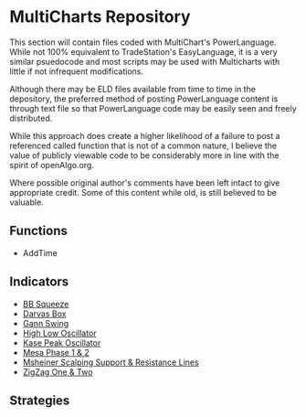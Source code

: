 # MultiCharts Repository #
This section will contain files coded with MultiChart's PowerLanguage. While not 100% equivalent to TradeStation's EasyLanguage, it is a very similar psuedocode and most scripts may be used with Multicharts with little if not infrequent modifications.

Although there may be ELD files available from time to time in the depository, the preferred method of posting PowerLanguage content is through text file so that PowerLanguage code may be easily seen and freely distributed.  

While this approach does create a higher likelihood of a failure to post a referenced called function that is not of a common nature, I believe the value of publicly viewable code to be considerably more in line with the spirit of openAlgo.org.

Where possible original author's comments have been left intact to give appropriate credit. Some of this content while old, is still believed to be valuable.

## Functions ##
- AddTime

## Indicators ##
- [BB Squeeze](https://github.com/mtompkins/openAlgo/tree/master/MultiCharts/Indicators/BB%20Squeeze "BB Squeeze")
- [Darvas Box](https://github.com/mtompkins/openAlgo/tree/master/MultiCharts/Indicators/Darvas%20Box "Darvas Box")
- [Gann Swing](https://github.com/mtompkins/openAlgo/tree/master/MultiCharts/Indicators/Gann%20Swing "Gann Swing")
- [High Low Oscillator](https://github.com/mtompkins/openAlgo/tree/master/MultiCharts/Indicators/High%20Low%20Oscillator "High Low Oscillator")
- [Kase Peak Oscillator](https://github.com/mtompkins/openAlgo/tree/master/MultiCharts/Indicators/Kase%20Peak%20Oscillator "Kase Peak Oscillator")
- [Mesa Phase 1 & 2](https://github.com/mtompkins/openAlgo/tree/master/MultiCharts/Indicators/Mesa%20Phase%201%20%26%202 "Mesa Phase 1 & 2")
- [Msheiner Scalping Support & Resistance Lines](https://github.com/mtompkins/openAlgo/tree/master/MultiCharts/Indicators/Msheiner%20Scalping%20Support%20%26%20Resistance%20Lines "Msheiner Scalping Support & Resistance Lines")
- [ZigZag One & Two](https://github.com/mtompkins/openAlgo/tree/master/MultiCharts/Indicators/ZigZag%20One%20%26%20Two "ZigZag One & Two")

## Strategies ##
